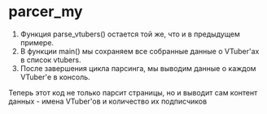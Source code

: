 # parcer_my


1. Функция parse_vtubers() остается той же, что и в предыдущем примере.
2. В функции main() мы сохраняем все собранные данные о VTuber'ах в список vtubers.
3. После завершения цикла парсинга, мы выводим данные о каждом VTuber'е в консоль.

Теперь этот код не только парсит страницы, но и выводит сам контент данных - имена VTuber'ов и количество их подписчиков

